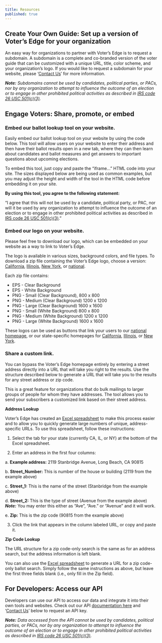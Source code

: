 ```yaml
---
title: Resources
published: true
---
```

<a id="create-guide"></a>
## Create Your Own Guide: Set up a version of Voter’s Edge for your organization

An easy way for organizations to partner with Voter’s Edge is to request a subdomain. A subdomain is a complete and co-branded version of the voter guide that can be customized with a unique URL, title, color scheme, and your organization’s logo. If you would like to request a subdomain for your website, please ‘[Contact Us](http://votersedge.org/en/root/feedback)’ for more information.

_**Note:** Subdomains cannot be used by candidates, political parties, or PACs, nor by any organization to attempt to influence the outcome of an election or to engage in other prohibited political activities as described in [IRS code 26 USC 501(c)(3)](http://1.usa.gov/1lvMCT3)._

<a id="engage-voters"></a>
## Engage Voters: Share, promote, or embed

### Embed our ballot lookup tool on your website.

Easily embed our ballot lookup tool on your website by using the code below. This tool will allow users on your website to enter their address and then have their ballot results open in a new tab, where they can then learn about candidates and ballot measures and get answers to important questions about upcoming elections.

To embed this tool, just copy and paste the “iframe...” HTML code into your site. The sizes displayed below are being used as common examples, but you may adjust the height and width of the tool in the HTML code before embedding it on your site.

**By using this tool, you agree to the following statement:**

“I agree that this will not be used by a candidate, political party, or PAC, nor will it be used by any organization to attempt to influence the outcome of an election or to engage in other prohibited political activities as described in [IRS code 26 USC 501(c)(3)](http://1.usa.gov/1lvMCT3).”

<div id="address-widgets"></div>

### Embed our logo on your website.

Please feel free to download our logo, which can be embedded on your website as a way to link to Voter’s Edge.

The logo is available in various sizes, background colors, and file types. To download a zip file containing the Voter’s Edge logo, choose a version: [California](https://s3-us-west-2.amazonaws.com/ve-resources/Voter%27s+Edge+California.zip), [Illinois](https://s3-us-west-2.amazonaws.com/ve-resources/Voter%27s+Edge+Illinois.zip), [New York](https://s3-us-west-2.amazonaws.com/ve-resources/Voter%27s+Edge+New+York.zip), or [national](https://s3-us-west-2.amazonaws.com/ve-resources/Voter%27s+Edge+National.zip).

Each zip file contains:
- EPS - Clear Background
- EPS - White Background
- PNG - Small (Clear Background), 800 x 800
- PNG - Medium (Clear Background) 1200 x 1200
- PNG - Large (Clear Background) 1600 x 1600
- PNG - Small (White Background) 800 x 800
- PNG - Medium (White Background) 1200 x 1200
- PNG - Large (White Background) 1600 x 1600

These logos can be used as buttons that link your users to our [national homepage](http://votersedge.org/), or our state-specific homepages for [California](http://votersedge.org/en/ca), [Illinois](http://votersedge.org/en/il), or [New York](http://votersedge.org/en/ny).

### Share a custom link.

You can bypass the Voter’s Edge homepage entirely by entering a street address directly into a URL that will take you right to the results. Use the structure described below to generate a URL that will take you to the results for any street address or zip code.

This is a great feature for organizations that do bulk mailings to larger groups of people for whom they have addresses. The tool allows you to send your subscribers a customized link based on their street address.

**Address Lookup**

Voter’s Edge has created an [Excel spreadsheet](https://s3-us-west-2.amazonaws.com/ve-resources/URL-Address+Tool.xlsx) to make this process easier and to allow you to quickly generate large numbers of unique, address-specific URLs. To use this spreadsheet, follow these instructions:

 1. Select the tab for your state (currently CA, IL, or NY) at the bottom of the Excel spreadsheet.
 
 2. Enter an address in the first four columns: 

 a. **Example address:** 2119 Stanbridge Avenue, Long Beach, CA 90815

 b. **Street_Number:** This is number of the house or building (2119 from the example above)

 c. **Street_1:** This is the name of the street (Stanbridge from the example above)

 d. **Street_2:** This is the type of street (Avenue from the example above)
**_Note:_** You may enter this either as “Ave”, “Ave.” or “Avenue” and it will work.

 e. **Zip:** This is the zip code (90815 from the example above)

 3. Click the link that appears in the column labeled URL, or copy and paste it.

**Zip Code Lookup**

The URL structure for a zip code-only search is the same as for an address search, but the address information is left blank.

You can also use the [Excel spreadsheet](https://s3-us-west-2.amazonaws.com/ve-resources/URL-Address+Tool.xlsx) to generate a URL for a zip code-only ballot search. Simply follow the same instructions as above, but leave the first three fields blank (i.e., only fill in the Zip field).

<a id="developers"></a>
## For Developers: Access our API

Developers can use our API to access our data and integrate it into their own tools and websites. Check out our API [documentation here](https://gist.github.com/maplight/3ed07b3e51f3f4b9f66f1fc596d3e572) and ‘[Contact Us](http://votersedge.org/en/root/feedback)’ below to request an API key. 

_**Note:** Data accessed from the API cannot be used by candidates, political parties, or PACs, nor by any organization to attempt to influence the outcome of an election or to engage in other prohibited political activities as described in [IRS code 26 USC 501(c)(3)](http://1.usa.gov/1lvMCT3)._

